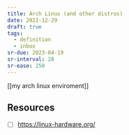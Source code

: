 ```yaml
---
title: Arch Linux (and other distros)
date: 2022-12-29
draft: true
tags:
  - definition
  - inbox
sr-due: 2023-04-19
sr-interval: 28
sr-ease: 250
---
```


[[my arch linux enviroment]]

## Resources

- [ ] https://linux-hardware.org/
